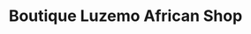 ---
title: "Boutique Luzemo African Shop"
url: /lausanne/boutique-luzemo-african-shop/
shop: Lebensmittel
---